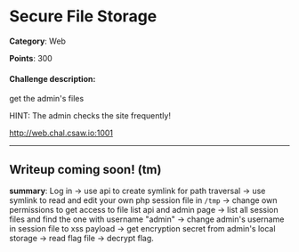 # Secure File Storage

**Category**: Web

**Points**: 300

#### Challenge description:
get the admin's files

HINT: The admin checks the site frequently!

http://web.chal.csaw.io:1001

---

## Writeup coming soon! (tm)

**summary**: Log in -> use api to create symlink for path traversal -> use symlink to read and edit your own php session file in `/tmp` -> change own permissions to get access to file list api and admin page -> list all session files and find the one with username "admin" -> change admin's username in session file to xss payload -> get encryption secret from admin's local storage -> read flag file
-> decrypt flag.
